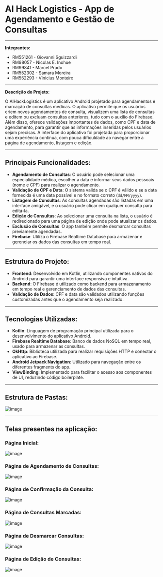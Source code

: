 # AI Hack Logistics - App de Agendamento e Gestão de Consultas

---

**Integrantes:**

- RM551261 - Giovanni Sguizzardi
- RM98057 - Nicolas E. Inohue
- RM99841 - Marcel Prado
- RM552302 - Samara Moreira 
- RM552293 - Vinicius Monteiro

---

**Descrição do Projeto:**

O AIHackLogistics é um aplicativo Android projetado para agendamentos e marcação de consultas médicas. O aplicativo permite que os usuários criem novos agendamentos de consulta, visualizem uma lista de consultas e editem ou excluam consultas anteriores, tudo com o auxílio do Firebase.
Além disso, oferece validações importantes de dados, como CPF e data de agendamento, para garantir que as informações inseridas pelos usuários sejam precisas. A interface do aplicativo foi projetada para proporcionar uma experiência contínua, com pouca dificuldade ao navegar entre a página de agendamento, listagem e edição.

---

## Principais Funcionalidades:

- **Agendamento de Consultas**: O usuário pode selecionar uma especialidade médica, escolher a data e informar seus dados pessoais (nome e CPF) para realizar o agendamento.
- **Validação de CPF e Data**: O sistema valida se o CPF é válido e se a data fornecida é uma data possível e no formato correto (`dd/MM/yyyy`).
- **Listagem de Consultas**: As consultas agendadas são listadas em uma interface amigável, e o usuário pode clicar em qualquer consulta para editá-la.
- **Edição de Consultas**: Ao selecionar uma consulta na lista, o usuário é redirecionado para uma página de edição onde pode atualizar os dados.
- **Exclusão de Consultas**: O app também permite desmarcar consultas previamente agendadas.
- **Firebase**: Utiliza o Firebase Realtime Database para armazenar e gerenciar os dados das consultas em tempo real.

---

## Estrutura do Projeto:

- **Frontend**: Desenvolvido em Kotlin, utilizando componentes nativos do Android para garantir uma interface responsiva e intuitiva.
- **Backend**: O Firebase é utilizado como backend para armazenamento em tempo real e gerenciamento de dados das consultas.
- **Validação de Dados**: CPF e data são validados utilizando funções customizadas antes que o agendamento seja realizado.

---

## Tecnologias Utilizadas:

- **Kotlin**: Linguagem de programação principal utilizada para o desenvolvimento do aplicativo Android.
- **Firebase Realtime Database**: Banco de dados NoSQL em tempo real, usado para armazenar as consultas.
- **OkHttp**: Biblioteca utilizada para realizar requisições HTTP e conectar o aplicativo ao Firebase.
- **Android Jetpack Navigation**: Utilizado para navegação entre os diferentes fragments do app.
- **ViewBinding**: Implementado para facilitar o acesso aos componentes de UI, reduzindo código boilerplate.

---

## Estrutura de Pastas:

![image](https://github.com/user-attachments/assets/6a6ebdf8-6e77-465b-9758-840e9c3c02bb)

---

## Telas presentes na aplicação:

### Página Inicial:
![image](https://github.com/user-attachments/assets/c87af1b1-b155-4654-bc04-707b51a00829)

### Página de Agendamento de Consultas:
![image](https://github.com/user-attachments/assets/b4c74a07-6be8-428e-943d-b43ad50b61c4)

### Página de Confirmação da Consulta:
![image](https://github.com/user-attachments/assets/e1c77a0e-2961-434b-a6af-187022331d41)

### Página de Consultas Marcadas:
![image](https://github.com/user-attachments/assets/355fa04b-0675-4909-9bf6-d95ae0b4a50e)

### Página de Desmarcar Consultas:
![image](https://github.com/user-attachments/assets/bfa1ed95-21b6-48ef-a0e3-65331b81d602)

### Página de Edição de Consultas:
![image](https://github.com/user-attachments/assets/f34e9326-cca1-40bf-8e28-3c3de717869e)
